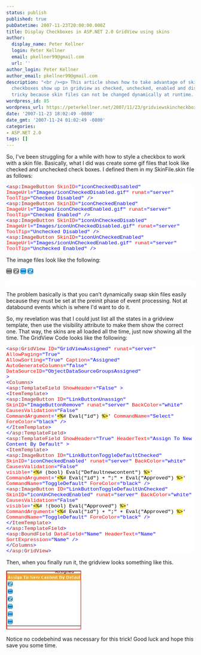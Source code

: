 ```yaml
---
status: publish
published: true
pubDatetime: 2007-11-23T20:00:00.000Z
title: Display Checkboxes in ASP.NET 2.0 GridView using skins
author:
  display_name: Peter Kellner
  login: Peter Kellner
  email: pkellner99@gmail.com
  url: ''
author_login: Peter Kellner
author_email: pkellner99@gmail.com
description: "<br /><p> This article shows how to take advantage of skin files to make
  checkboxes show up in gridview as checked, unchecked, enabled and disabled.  It's
  tricky because skin files can not be changed dynamically at runtime. </p><br />"
wordpress_id: 85
wordpress_url: https://peterkellner.net/2007/11/23/gridviewskincheckbox/
date: '2007-11-23 18:02:49 -0800'
date_gmt: '2007-11-24 01:02:49 -0800'
categories:
- ASP.NET 2.0
tags: []
---
```

<p>So, I've been struggling for a while with how to style a checkbox to work with a skin file. Basically, what I did was create some gif files that look like checked and unchecked check boxes. I defined them in my SkinFile.skin file as follows:</p>
<p style="margin: 0px; font-family: courier new; background: white; color: black; font-size: 10pt"><span style="color: blue">&lt;</span><span style="color: #a31515">asp</span><span style="color: blue">:</span><span style="color: #a31515">ImageButton</span> <span style="color: red">SkinID</span><span style="color: blue">=&quot;iconCheckedDisabled&quot;</span> <span style="color: red">ImageUrl</span><span style="color: blue">=&quot;Images/iconCheckedDisabled.gif&quot;</span> <span style="color: red">runat</span><span style="color: blue">=&quot;server&quot;</span> <span style="color: red">ToolTip</span><span style="color: blue">=&quot;Checked Disabled&quot;</span> <span style="color: blue">/&gt;</span></p>
<p style="margin: 0px; font-family: courier new; background: white; color: black; font-size: 10pt"><span style="color: blue">&lt;</span><span style="color: #a31515">asp</span><span style="color: blue">:</span><span style="color: #a31515">ImageButton</span> <span style="color: red">SkinID</span><span style="color: blue">=&quot;iconCheckedEnabled&quot;</span> <span style="color: red">ImageUrl</span><span style="color: blue">=&quot;Images/iconCheckedEnabled.gif&quot;</span> <span style="color: red">runat</span><span style="color: blue">=&quot;server&quot;</span> <span style="color: red">ToolTip</span><span style="color: blue">=&quot;Checked Enabled&quot;</span> <span style="color: blue">/&gt;</span></p>
<p style="margin: 0px; font-family: courier new; background: white; color: black; font-size: 10pt"><span style="color: blue">&lt;</span><span style="color: #a31515">asp</span><span style="color: blue">:</span><span style="color: #a31515">ImageButton</span> <span style="color: red">SkinID</span><span style="color: blue">=&quot;iconUnCheckedDisabled&quot;</span> <span style="color: red">ImageUrl</span><span style="color: blue">=&quot;Images/iconUnCheckedDisabled.gif&quot;</span> <span style="color: red">runat</span><span style="color: blue">=&quot;server&quot;</span> <span style="color: red">ToolTip</span><span style="color: blue">=&quot;Unchecked Disabled&quot;</span> <span style="color: blue">/&gt;</span></p>
<p style="margin: 0px; font-family: courier new; background: white; color: black; font-size: 10pt"><span style="color: blue">&lt;</span><span style="color: #a31515">asp</span><span style="color: blue">:</span><span style="color: #a31515">ImageButton</span> <span style="color: red">SkinID</span><span style="color: blue">=&quot;iconUnCheckedEnabled&quot;</span> <span style="color: red">ImageUrl</span><span style="color: blue">=&quot;Images/iconUnCheckedEnabled.gif&quot;</span> <span style="color: red">runat</span><span style="color: blue">=&quot;server&quot;</span> <span style="color: red">ToolTip</span><span style="color: blue">=&quot;Unchecked Enabled&quot;</span> <span style="color: blue">/&gt;</span></p>
<div style="font-family: courier new; background: white; color: black; font-size: 10pt"></div>
<p>The image files look like the following:</p>
<p> <!--more-->
<p><a title="iconUncheckedDisabled.gif" href="/wp/wp-content/uploads/2007/11/iconuncheckeddisabled.gif" rel="lightbox"><img id="urn:zoundry:jid:iconUncheckedDisabled.gif" title="iconUncheckedDisabled.gif" border="0" alt="iconUncheckedDisabled.gif" src="/wp/wp-content/uploads/2007/11/iconuncheckeddisabled-tn.jpg" width="15" height="15" /></a> <a title="iconCheckedDisabled.gif" href="/wp/wp-content/uploads/2007/11/iconcheckeddisabled.gif" rel="lightbox"><img id="urn:zoundry:jid:iconCheckedDisabled.gif" title="iconCheckedDisabled.gif" border="0" alt="iconCheckedDisabled.gif" src="/wp/wp-content/uploads/2007/11/iconcheckeddisabled-tn.jpg" width="15" height="15" /></a> <a title="iconUncheckedEnabled.gif" href="/wp/wp-content/uploads/2007/11/iconuncheckedenabled.gif" rel="lightbox"><img id="urn:zoundry:jid:iconUncheckedEnabled.gif" title="iconUncheckedEnabled.gif" border="0" alt="iconUncheckedEnabled.gif" src="/wp/wp-content/uploads/2007/11/iconuncheckedenabled-tn.jpg" width="15" height="15" /></a> <a title="iconCheckedEnabled.gif" href="/wp/wp-content/uploads/2007/11/iconcheckedenabled.gif" rel="lightbox"><img id="urn:zoundry:jid:iconCheckedEnabled.gif" title="iconCheckedEnabled.gif" border="0" alt="iconCheckedEnabled.gif" src="/wp/wp-content/uploads/2007/11/iconcheckedenabled-tn.jpg" width="15" height="15" /></a></p>
<div style="font-family: courier new; background: white; color: black; font-size: 10pt">&#160;</div>
<p>The problem basically is that you can't dynamically swap skin files easily because they must be set at the preinit phase of event processing. Not at databound events which is where I'd want to do it.</p>
<p>So, my revelation was that I could just list all the states in a gridview template, then use the visibility attribute to make them show the correct one. That way, the skins are all loaded all the time, just now showing all the time. The GridView Code looks like the following:</p>
<div style="font-family: courier new; background: white; color: black; font-size: 10pt"></div>
<div style="font-family: courier new; background: white; color: black; font-size: 10pt">
<p style="margin: 0px"><span style="color: blue">&lt;</span><span style="color: #a31515">asp</span><span style="color: blue">:</span><span style="color: #a31515">GridView</span> <span style="color: red">ID</span><span style="color: blue">=&quot;GridViewAssigned&quot;</span> <span style="color: red">runat</span><span style="color: blue">=&quot;server&quot;</span> <span style="color: red">AllowPaging</span><span style="color: blue">=&quot;True&quot;</span></p>
<p style="margin: 0px"><span style="color: red">AllowSorting</span><span style="color: blue">=&quot;True&quot;</span> <span style="color: red">Caption</span><span style="color: blue">=&quot;Assigned&quot;</span> <span style="color: red">AutoGenerateColumns</span><span style="color: blue">=&quot;false&quot;</span></p>
<p style="margin: 0px"><span style="color: red">DataSourceID</span><span style="color: blue">=&quot;ObjectDataSourceGroupsAssigned&quot;</span></p>
<p style="margin: 0px"><span style="color: blue">&gt;</span></p>
<p style="margin: 0px"><span style="color: blue">&lt;</span><span style="color: #a31515">Columns</span><span style="color: blue">&gt;</span></p>
<p style="margin: 0px"><span style="color: blue">&lt;</span><span style="color: #a31515">asp</span><span style="color: blue">:</span><span style="color: #a31515">TemplateField</span> <span style="color: red">ShowHeader</span><span style="color: blue">=&quot;False&quot;</span> <span style="color: blue">&gt;</span></p>
<p style="margin: 0px"><span style="color: blue">&lt;</span><span style="color: #a31515">ItemTemplate</span><span style="color: blue">&gt;</span></p>
<p style="margin: 0px"><span style="color: blue">&lt;</span><span style="color: #a31515">asp</span><span style="color: blue">:</span><span style="color: #a31515">ImageButton</span> <span style="color: red">ID</span><span style="color: blue">=&quot;LinkButtonUnassign&quot;</span> <span style="color: red">SkinID</span><span style="color: blue">=&quot;ImageButtonRemove&quot;</span> <span style="color: red">runat</span><span style="color: blue">=&quot;server&quot;</span> <span style="color: red">BackColor</span><span style="color: blue">=&quot;white&quot;</span> <span style="color: red">CausesValidation</span><span style="color: blue">=&quot;False&quot;</span></p>
<p style="margin: 0px"><span style="color: red">CommandArgument</span><span style="color: blue">='</span><span style="background: #ffee62">&lt;%</span># Eval(&quot;id&quot;) <span style="background: #ffee62">%&gt;</span><span style="color: blue">'</span> <span style="color: red">CommandName</span><span style="color: blue">=&quot;Select&quot;</span> <span style="color: red">ForeColor</span><span style="color: blue">=&quot;black&quot;</span> <span style="color: blue">/&gt;</span></p>
<p style="margin: 0px"><span style="color: blue">&lt;/</span><span style="color: #a31515">ItemTemplate</span><span style="color: blue">&gt;</span></p>
<p style="margin: 0px"><span style="color: blue">&lt;/</span><span style="color: #a31515">asp</span><span style="color: blue">:</span><span style="color: #a31515">TemplateField</span><span style="color: blue">&gt;</span></p>
<p style="margin: 0px"><span style="color: blue">&lt;</span><span style="color: #a31515">asp</span><span style="color: blue">:</span><span style="color: #a31515">TemplateField</span> <span style="color: red">ShowHeader</span><span style="color: blue">=&quot;True&quot;</span> <span style="color: red">HeaderText</span><span style="color: blue">=&quot;Assign To New Content By Default&quot;</span> <span style="color: blue">&gt;</span></p>
<p style="margin: 0px"><span style="color: blue">&lt;</span><span style="color: #a31515">ItemTemplate</span><span style="color: blue">&gt;</span></p>
<p style="margin: 0px"><span style="color: blue">&lt;</span><span style="color: #a31515">asp</span><span style="color: blue">:</span><span style="color: #a31515">ImageButton</span> <span style="color: red">ID</span><span style="color: blue">=&quot;LinkButtonToggleDefaultChecked&quot;</span> <span style="color: red">SkinID</span><span style="color: blue">='iconCheckedEnabled'</span> <span style="color: red">runat</span><span style="color: blue">=&quot;server&quot;</span> <span style="color: red">BackColor</span><span style="color: blue">=&quot;white&quot;</span> <span style="color: red">CausesValidation</span><span style="color: blue">=&quot;False&quot;</span></p>
<p style="margin: 0px"><span style="color: red">visible</span><span style="color: blue">='</span><span style="background: #ffee62">&lt;%</span># (bool) Eval(&quot;Defaultnewcontent&quot;) <span style="background: #ffee62">%&gt;</span><span style="color: blue">'</span></p>
<p style="margin: 0px"><span style="color: red">CommandArgument</span><span style="color: blue">='</span><span style="background: #ffee62">&lt;%</span># Eval(&quot;id&quot;) + &quot;;&quot; + Eval(&quot;Approved&quot;) <span style="background: #ffee62">%&gt;</span><span style="color: blue">'</span> <span style="color: red">CommandName</span><span style="color: blue">=&quot;ToggleDefault&quot;</span> <span style="color: red">ForeColor</span><span style="color: blue">=&quot;black&quot;</span> <span style="color: blue">/&gt;</span></p>
<p style="margin: 0px"><span style="color: blue">&lt;</span><span style="color: #a31515">asp</span><span style="color: blue">:</span><span style="color: #a31515">ImageButton</span> <span style="color: red">ID</span><span style="color: blue">=&quot;LinkButtonToggleDefaultUnChecked&quot;</span> <span style="color: red">SkinID</span><span style="color: blue">=&quot;iconUnCheckedEnabled&quot;</span> <span style="color: red">runat</span><span style="color: blue">=&quot;server&quot;</span> <span style="color: red">BackColor</span><span style="color: blue">=&quot;white&quot;</span> <span style="color: red">CausesValidation</span><span style="color: blue">=&quot;False&quot;</span></p>
<p style="margin: 0px"><span style="color: red">visible</span><span style="color: blue">='</span><span style="background: #ffee62">&lt;%</span># !(bool) Eval(&quot;Approved&quot;) <span style="background: #ffee62">%&gt;</span><span style="color: blue">'</span></p>
<p style="margin: 0px"><span style="color: red">CommandArgument</span><span style="color: blue">='</span><span style="background: #ffee62">&lt;%</span># Eval(&quot;id&quot;) + &quot;;&quot; + Eval(&quot;Approved&quot;) <span style="background: #ffee62">%&gt;</span><span style="color: blue">'</span> <span style="color: red">CommandName</span><span style="color: blue">=&quot;ToggleDefault&quot;</span> <span style="color: red">ForeColor</span><span style="color: blue">=&quot;black&quot;</span> <span style="color: blue">/&gt;</span></p>
<p style="margin: 0px"><span style="color: blue">&lt;/</span><span style="color: #a31515">ItemTemplate</span><span style="color: blue">&gt;</span></p>
<p style="margin: 0px"><span style="color: blue">&lt;/</span><span style="color: #a31515">asp</span><span style="color: blue">:</span><span style="color: #a31515">TemplateField</span><span style="color: blue">&gt;</span></p>
<p style="margin: 0px"><span style="color: blue">&lt;</span><span style="color: #a31515">asp</span><span style="color: blue">:</span><span style="color: #a31515">BoundField</span> <span style="color: red">DataField</span><span style="color: blue">=&quot;Name&quot;</span> <span style="color: red">HeaderText</span><span style="color: blue">=&quot;Name&quot;</span> <span style="color: red">SortExpression</span><span style="color: blue">=&quot;Name&quot;</span> <span style="color: blue">/&gt;</span></p>
<p style="margin: 0px"><span style="color: blue">&lt;/</span><span style="color: #a31515">Columns</span><span style="color: blue">&gt;</span></p>
<p style="margin: 0px"><span style="color: blue">&lt;/</span><span style="color: #a31515">asp</span><span style="color: blue">:</span><span style="color: #a31515">GridView</span><span style="color: blue">&gt;</span></p>
</p></div>
<p>Then, when you finally run it, the gridview looks something like this.</p>
<p><a title="gridviewWithSKins.jpg" href="/wp/wp-content/uploads/2007/11/gridviewwithskins.jpg" rel="lightbox"><img id="urn:zoundry:jid:gridviewWithSKins.jpg" title="gridviewWithSKins.jpg" border="0" alt="gridviewWithSKins.jpg" src="/wp/wp-content/uploads/2007/11/gridviewwithskins-tn.jpg" width="200" height="157" /></a></p>
<p>Notice no codebehind was necessary for this trick! Good luck and hope this save you some time.</p>
<div style="font-family: courier new; background: white; color: black; font-size: 10pt"></div>
